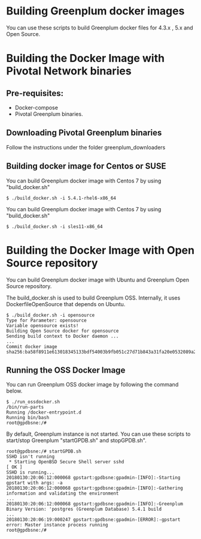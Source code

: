 # Building Greenplum docker images
You can use these scripts to build Greenplum docker files for 4.3.x , 5.x and Open Source.


# Building the Docker Image with Pivotal Network binaries
## Pre-requisites:
- Docker-compose
- Pivotal Greenplum binaries.

## Downloading Pivotal Greenplum binaries
Follow the instructions under the folder greenplum_downloaders

## Building docker image for Centos or SUSE
You can build Greenplum docker image with Centos 7 by using "build_docker.sh"
```
$ ./build_docker.sh -i 5.4.1-rhel6-x86_64
```

You can build Greenplum docker image with Centos 7 by using "build_docker.sh"
```
$ ./build_docker.sh -i sles11-x86_64
```

# Building the Docker Image with Open Source repository
You can build Greenplum docker image with Ubuntu and Greenplum Open Source repository.

The build_docker.sh is used to build Greenplum OSS. Internally, it uses DockerfileOpenSource that depends on Ubuntu.
```
$ ./build_docker.sh -i opensource
Type for Parameter: opensource
Variable opensource exists!
Building Open Source docker for opensource
Sending build context to Docker daemon ...
...
Commit docker image
sha256:ba58f8911e613018345133bdf54003b9fb051c27d71b843a31fa20e0532089a2
```

##  Running the OSS Docker Image
You can run Greenplum OSS docker image by following the command below.
```
$ ./run_ossdocker.sh
/bin/run-parts
Running /docker-entrypoint.d
Running bin/bash
root@gpdbsne:/#
```
By default, Greenplum instance is not started. You can use these scripts to start/stop Greenplum "startGPDB.sh" and stopGPDB.sh".

```
root@gpdbsne:/# startGPDB.sh
SSHD isn't running
 * Starting OpenBSD Secure Shell server sshd                                 [ OK ]
SSHD is running...
20180130:20:06:12:000068 gpstart:gpdbsne:gpadmin-[INFO]:-Starting gpstart with args: -a
20180130:20:06:12:000068 gpstart:gpdbsne:gpadmin-[INFO]:-Gathering information and validating the environment
...
20180130:20:06:12:000068 gpstart:gpdbsne:gpadmin-[INFO]:-Greenplum Binary Version: 'postgres (Greenplum Database) 5.4.1 build
...
20180130:20:06:19:000247 gpstart:gpdbsne:gpadmin-[ERROR]:-gpstart error: Master instance process running
root@gpdbsne:/#
```
